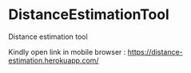# DistanceEstimationTool

Distance estimation tool

Kindly open link in mobile browser : https://distance-estimation.herokuapp.com/
